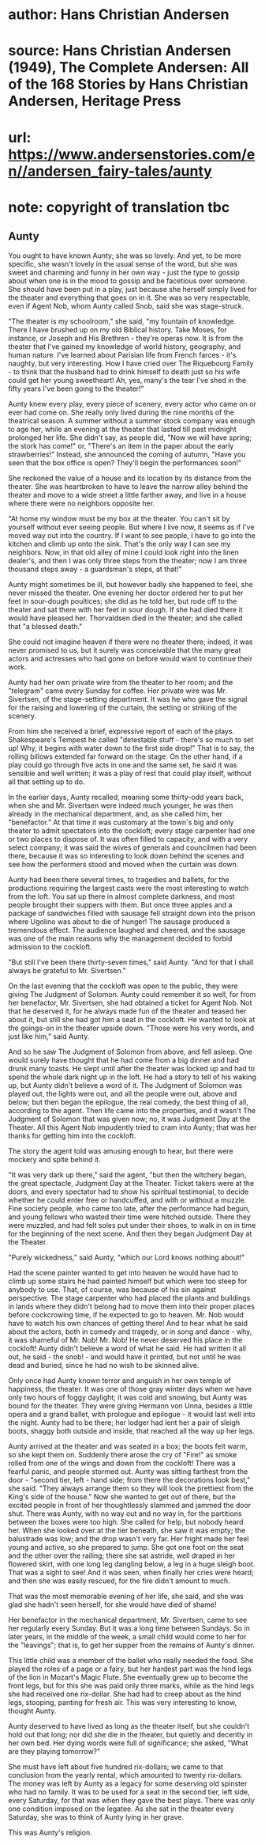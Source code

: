 # author: Hans Christian Andersen
# source: Hans Christian Andersen (1949), The Complete Andersen: All of the 168 Stories by Hans Christian Andersen, Heritage Press
# url: https://www.andersenstories.com/en//andersen_fairy-tales/aunty
# note: copyright of translation tbc

## Aunty 

You ought to have known Aunty; she was so lovely. And yet, to be more
specific, she wasn't lovely in the usual sense of the word, but she was
sweet and charming and funny in her own way - just the type to gossip
about when one is in the mood to gossip and be facetious over someone.
She should have been put in a play, just because she herself simply
lived for the theater and everything that goes on in it. She was so very
respectable, even if Agent Nob, whom Aunty called Snob, said she was
stage-struck.

"The theater is my schoolroom," she said, "my fountain of knowledge.
There I have brushed up on my old Biblical history. Take Moses, for
instance, or Joseph and His Brethren - they're operas now. It is from
the theater that I've gained my knowledge of world history, geography,
and human nature. I've learned about Parisian life from French farces -
it's naughty, but very interesting. How I have cried over The
Riquebourg Family - to think that the husband had to drink himself to
death just so his wife could get her young sweetheart! Ah, yes, many's
the tear I've shed in the fifty years I've been going to the
theater!"

Aunty knew every play, every piece of scenery, every actor who came on
or ever had come on. She really only lived during the nine months of the
theatrical season. A summer without a summer stock company was enough to
age her, while an evening at the theater that lasted till past midnight
prolonged her life. She didn't say, as people did, "Now we will have
spring; the stork has come!" or, "There's an item in the paper about
the early strawberries!" Instead, she announced the coming of autumn,
"Have you seen that the box office is open? They'll begin the
performances soon!"

She reckoned the value of a house and its location by its distance from
the theater. She was heartbroken to have to leave the narrow alley
behind the theater and move to a wide street a little farther away, and
live in a house where there were no neighbors opposite her.

"At home my window must be my box at the theater. You can't sit by
yourself without ever seeing people. But where I live now, it seems as
if I've moved way out into the country. If I want to see people, I have
to go into the kitchen and climb up onto the sink. That's the only way
I can see my neighbors. Now, in that old alley of mine I could look
right into the linen dealer's, and then I was only three steps from the
theater; now I am three thousand steps away - a guardsman's steps, at
that!"

Aunty might sometimes be ill, but however badly she happened to feel,
she never missed the theater. One evening her doctor ordered her to put
her feet in sour-dough poultices; she did as he told her, but rode off
to the theater and sat there with her feet in sour dough. If she had
died there it would have pleased her. Thorvaldsen died in the theater;
and she called that "a blessed death."

She could not imagine heaven if there were no theater there; indeed, it
was never promised to us, but it surely was conceivable that the many
great actors and actresses who had gone on before would want to continue
their work.

Aunty had her own private wire from the theater to her room; and the
"telegram" came every Sunday for coffee. Her private wire was Mr.
Sivertsen, of the stage-setting department. It was he who gave the
signal for the raising and lowering of the curtain, the setting or
striking of the scenery.

From him she received a brief, expressive report of each of the plays.
Shakespeare's Tempest he called "detestable stuff - there's so much
to set up! Why, it begins with water down to the first side drop!" That
is to say, the rolling billows extended far forward on the stage. On the
other hand, if a play could go through five acts in one and the same
set, he said it was sensible and well written; it was a play of rest
that could play itself, without all that setting up to do.

In the earlier days, Aunty recalled, meaning some thirty-odd years back,
when she and Mr. Sivertsen were indeed much younger, he was then already
in the mechanical department, and, as she called him, her
"benefactor." At that time it was customary at the town's big and
only theater to admit spectators into the cockloft; every stage
carpenter had one or two places to dispose of. It was often filled to
capacity, and with a very select company; it was said the wives of
generals and councilmen had been there, because it was so interesting to
look down behind the scenes and see how the performers stood and moved
when the curtain was down.

Aunty had been there several times, to tragedies and ballets, for the
productions requiring the largest casts were the most interesting to
watch from the loft. You sat up there in almost complete darkness, and
most people brought their suppers with them. But once three apples and a
package of sandwiches filled with sausage fell straight down into the
prison where Ugolino was about to die of hunger! The sausage produced a
tremendous effect. The audience laughed and cheered, and the sausage was
one of the main reasons why the management decided to forbid admission
to the cockloft.

"But still I've been there thirty-seven times," said Aunty. "And for
that I shall always be grateful to Mr. Sivertsen."

On the last evening that the cockloft was open to the public, they were
giving The Judgment of Solomon. Aunty could remember it so well, for
from her benefactor, Mr. Sivertsen, she had obtained a ticket for Agent
Nob. Not that he deserved it, for he always made fun of the theater and
teased her about it, but still she had got him a seat in the cockloft.
He wanted to look at the goings-on in the theater upside down. "Those
were his very words, and just like him," said Aunty.

And so he saw The Judgment of Solomon from above, and fell asleep. One
would surely have thought that he had come from a big dinner and had
drunk many toasts. He slept until after the theater was locked up and
had to spend the whole dark night up in the loft. He had a story to tell
of his waking up, but Aunty didn't believe a word of it. The Judgment
of Solomon was played out, the lights were out, and all the people were
out, above and below; but then began the epilogue, the real comedy, the
best thing of all, according to the agent. Then life came into the
properties, and it wasn't The Judgment of Solomon that was given now;
no, it was Judgment Day at the Theater. All this Agent Nob impudently
tried to cram into Aunty; that was her thanks for getting him into the
cockloft.

The story the agent told was amusing enough to hear, but there were
mockery and spite behind it.

"It was very dark up there," said the agent, "but then the witchery
began, the great spectacle, Judgment Day at the Theater. Ticket takers
were at the doors, and every spectator had to show his spiritual
testimonial, to decide whether he could enter free or handcuffed, and
with or without a muzzle. Fine society people, who came too late, after
the performance had begun, and young fellows who wasted their time were
hitched outside. There they were muzzled, and had felt soles put under
their shoes, to walk in on in time for the beginning of the next scene.
And then they began Judgment Day at the Theater.

"Purely wickedness," said Aunty, "which our Lord knows nothing
about!"

Had the scene painter wanted to get into heaven he would have had to
climb up some stairs he had painted himself but which were too steep for
anybody to use. That, of course, was because of his sin against
perspective. The stage carpenter who had placed the plants and buildings
in lands where they didn't belong had to move them into their proper
places before cockcrowing time, if he expected to go to heaven. Mr. Nob
would have to watch his own chances of getting there! And to hear what
he said about the actors, both in comedy and tragedy, or in song and
dance - why, it was shameful of Mr. Nob! Mr. Nob! He never deserved his
place in the cockloft! Aunty didn't believe a word of what he said. He
had written it all out, he said - the snob! - and would have it printed,
but not until he was dead and buried, since he had no wish to be skinned
alive.

Only once had Aunty known terror and anguish in her own temple of
happiness, the theater. It was one of those gray winter days when we
have only two hours of foggy daylight; it was cold and snowing, but
Aunty was bound for the theater. They were giving Hermann von Unna,
besides a little opera and a grand ballet, with prologue and epilogue -
it would last well into the night. Aunty had to be there; her lodger had
lent her a pair of sleigh boots, shaggy both outside and inside, that
reached all the way up her legs.

Aunty arrived at the theater and was seated in a box; the boots felt
warm, so she kept them on. Suddenly there arose the cry of "Fire!" as
smoke rolled from one of the wings and down from the cockloft! There was
a fearful panic, and people stormed out. Aunty was sitting farthest from
the door - "second tier, left - hand side; from there the decorations
look best," she said. "They always arrange them so they will look the
prettiest from the King's side of the house." Now she wanted to get
out of there, but the excited people in front of her thoughtlessly
slammed and jammed the door shut. There was Aunty, with no way out and
no way in, for the partitions between the boxes were too high. She
called for help, but nobody heard her. When she looked over at the tier
beneath, she saw it was empty; the balustrade was low; and the drop
wasn't very far. Her fright made her feel young and active, so she
prepared to jump. She got one foot on the seat and the other over the
railing; there she sat astride, well draped in her flowered skirt, with
one long leg dangling below, a leg in a huge sleigh boot. That was a
sight to see! And it was seen, when finally her cries were heard; and
then she was easily rescued, for the fire didn't amount to much.

That was the most memorable evening of her life, she said, and she was
glad she hadn't seen herself, for she would have died of shame!

Her benefactor in the mechanical department, Mr. Sivertsen, came to see
her regularly every Sunday. But it was a long time between Sundays. So
in later years, in the middle of the week, a small child would come to
her for the "leavings"; that is, to get her supper from the remains of
Aunty's dinner.

This little child was a member of the ballet who really needed the food.
She played the roles of a page or a fairy, but her hardest part was the
hind legs of the lion in Mozart's Magic Flute. She eventually grew up
to become the front legs, but for this she was paid only three marks,
while as the hind legs she had received one rix-dollar. She had had to
creep about as the hind legs, stooping, panting for fresh air. This was
very interesting to know, thought Aunty.

Aunty deserved to have lived as long as the theater itself, but she
couldn't hold out that long; nor did she die in the theater, but
quietly and decently in her own bed. Her dying words were full of
significance; she asked, "What are they playing tomorrow?"

She must have left about five hundred rix-dollars; we came to that
conclusion from the yearly rental, which amounted to twenty rix-dollars.
The money was left by Aunty as a legacy for some deserving old spinster
who had no family. It was to be used for a seat in the second tier, left
side, every Saturday, for that was when they gave the best plays. There
was only one condition imposed on the legatee. As she sat in the theater
every Saturday, she was to think of Aunty lying in her grave.

This was Aunty's religion.
